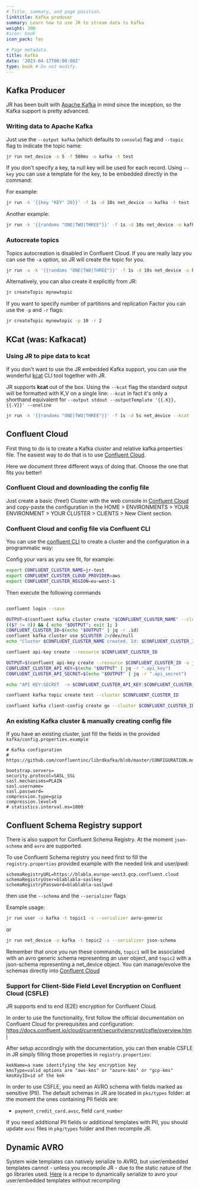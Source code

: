 ```yaml
---
# Title, summary, and page position.
linktitle: Kafka producer
summary: Learn how to use JR to stream data to Kafka
weight: 300
#icon: book
icon_pack: fas

# Page metadata.
title: Kafka
date: '2023-04-17T00:00:00Z'
type: book # Do not modify.
---
```


## Kafka Producer

JR has been built with [Apache Kafka](https://kafka.apache.org/) in mind since the inception, so the Kafka support is pretty advanced.

### Writing data to Apache Kafka

Just use the `--output kafka` (which defaults to `console`) flag and `--topic` flag to indicate the topic name:

```bash
jr run net_device -n 5 -f 500ms -o kafka -t test
```

If you don't specify a key, ta null key will be used for each record.
Using `--key` you can use a template for the key, to be embedded directly in the command:

For example:
```bash
jr run -k '{{key "KEY" 20}}' -f 1s -d 10s net_device -o kafka -t test
```
Another example:
```bash 
jr run -k '{{randoms "ONE|TWO|THREE"}}' -f 1s -d 10s net_device -o kafka -t test
```

### Autocreate topics

Topics autocreation is disabled in Confluent Cloud.
If you are really lazy you can use the `-a` option, so JR will create the topic for you.

```bash
jr run -a -k '{{randoms "ONE|TWO|THREE"}}' -f 1s -d 10s net_device -o kafka -t mynewtopic
```

Alternatively, you can also create it explicitly from JR:

```bash
jr createTopic mynewtopic
```
If you want to specify number of partitions and replication Factor you can use the `-p` and `-r` flags:

```bash
jr createTopic mynewtopic -p 10 -r 2
```

## KCat (was: Kafkacat)

### Using JR to pipe data to **kcat**

If you don't want to use the JR embedded Kafka support, you can use the wonderful [kcat](https://github.com/edenhill/kcat)
CLI tool together with JR.

JR supports **kcat** out of the box. Using the `--kcat` flag the standard output will be formatted with K,V on a single line:
`--kcat` in fact it's only a shorthand equivalent for `--output stdout --outputTemplate '{{.K}},{{.V}}' --oneline`

```bash
jr run -k '{{randoms "ONE|TWO|THREE"}}' -f 1s -d 5s net_device --kcat | kcat -F kafka/config.properties -K , -P -t test
```

## Confluent Cloud

First thing to do is to create a Kafka cluster and relative kafka.properties file. The easiest way to do that is to use [Confluent Cloud]("https://confluent.cloud/").

Here we document three different ways of doing that. Choose the one that fits you better!

### Confluent Cloud and downloading the config file

Just create a basic (free!) Cluster with the web console in [Confluent Cloud]("https://confluent.cloud/") and
copy-paste the configuration in the HOME > ENVIRONMENTS > YOUR ENVIRONMENT > YOUR CLUSTER > CLIENTS > New Client section.

### Confluent Cloud and config file via Confluent CLI

You can use the [confluent CLI]("https://docs.confluent.io/confluent-cli/current/overview.html") to create a cluster and
the configuration in a programmatic way:

Config your vars as you see fit, for example:
```bash
export CONFLUENT_CLUSTER_NAME=jr-test
export CONFLUENT_CLUSTER_CLOUD_PROVIDER=aws
export CONFLUENT_CLUSTER_REGION=eu-west-1 
```
Then execute the following commands

```bash

confluent login --save

OUTPUT=$(confluent kafka cluster create "$CONFLUENT_CLUSTER_NAME" --cloud $CONFLUENT_CLUSTER_CLOUD_PROVIDER --region $CONFLUENT_CLUSTER_REGION --output json 2>&1)
(($? != 0)) && { echo "$OUTPUT"; exit 1; }
CONFLUENT_CLUSTER_ID=$(echo "$OUTPUT" | jq -r .id)
confluent kafka cluster use $CLUSTER 2>/dev/null
echo "Cluster $CONFLUENT_CLUSTER_NAME created, Id: $CONFLUENT_CLUSTER_ID"

confluent api-key create --resource $CONFLUENT_CLUSTER_ID

OUTPUT=$(confluent api-key create --resource $CONFLUENT_CLUSTER_ID -o json)
CONFLUENT_CLUSTER_API_KEY=$(echo "$OUTPUT" | jq -r ".api_key")
CONFLUENT_CLUSTER_API_SECRET=$(echo "$OUTPUT" | jq -r ".api_secret")

echo "API KEY:SECRET  -> $CONFLUENT_CLUSTER_API_KEY:$CONFLUENT_CLUSTER_API_SECRET"

confluent kafka topic create test --cluster $CONFLUENT_CLUSTER_ID

confluent kafka client-config create go --cluster $CONFLUENT_CLUSTER_ID --api-key $CONFLUENT_CLUSTER_API_KEY --api-secret $CONFLUENT_CLUSTER_API_SECRET 1> kafka/config.properties 2>&1
```

### An existing Kafka cluster & manually creating config file

If you have an existing cluster, just fill the fields in the provided `kafka/config.properties.example`

```properties
# Kafka configuration
# https://github.com/confluentinc/librdkafka/blob/master/CONFIGURATION.md

bootstrap.servers=
security.protocol=SASL_SSL
sasl.mechanisms=PLAIN
sasl.username=
sasl.password=
compression.type=gzip
compression.level=9
# statistics.interval.ms=1000
```

## Confluent Schema Registry support

There is also support for Confluent Schema Registry.
At the moment `json-schema` and `avro` are supported.

To use Confluent Schema registry you need first to fill the `registry.properties` provided example with the needed link and user/pwd:

```properties
schemaRegistryURL=https://blabla.europe-west3.gcp.confluent.cloud
schemaRegistryUser=blablabla-saslkey
schemaRegistryPassword=blablabla-saslpwd
```
then use the `--schema` and the `--serializer` flags

Example usage:
```bash
jr run user -o kafka -t topic1 -s --serializer avro-generic
```
or
```bash
jr run net_device -o kafka -t topic2 -s --serializer json-schema
```
Remember that once you run these commands, `topic1` will be associated with an avro generic schema representing an user
object, and `topic2` with a json-schema representing a net_device object.
You can manage/evolve the schemas directly into [Confluent Cloud]("https://confluent.cloud/")

### Support for Client-Side Field Level Encryption on Confluent Cloud (CSFLE)

JR supports end to end (E2E) encryption for Confluent Cloud.

In order to use the functionality, first follow the official documentation on Confluent Cloud for prerequisites and configuration:
https://docs.confluent.io/cloud/current/security/encrypt/csfle/overview.html

After setup accordingly with the documentation, you can then enable CSFLE in JR simply filling those properties in `registry.properties`:

```properties
kekName=a name identifying the key encryption key 
kmsType=valid options are "aws-kms" or "azure-kms" or "gcp-kms"
kmsKeyID=id of the kek
```

In order to use CSFLE, you need an AVRO schema with fields marked as sensitive (PII).
The default schemas in JR are located in `pks/types` folder: at the moment the ones containing PII fields are:

- `payment_credit_card.avsc`, field `card_number`

If you need additional PII fields or additional templates with PII, you should update `avsc` files in `pkg/types` folder and then recompile JR.

## Dynamic AVRO

System wide templates can natively serialize to AVRO, but user/embedded templates cannot - unless you recompile JR - due to the static nature of the go libraries used.
[Here](https://jrnd.io/docs/recipes/#dynamic-avro) is a recipe to dynamically serialize to avro your user/embedded templates without recompiling
